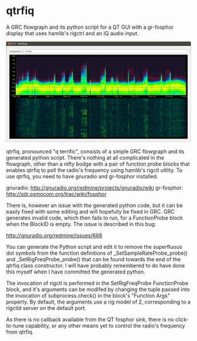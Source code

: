 qtrfiq
======

A GRC flowgraph and its python script for a QT GUI with a gr-fosphor display 
that uses hamlib's rigctrl and an IQ audio input.

![alt tag](https://github.com/g0hww/qtrfiq/blob/master/qtrfiq_20140503094737.png)

qtrfiq, pronounced "q terrific", consists of a simple GRC flowgraph and its 
generated python script.  There's nothing at all complicated in the flowgraph,
other than a nifty bodge with a pair of function probe blocks that enables
qtrfiq to poll the radio's frequency using  hamlib's rigctl utility.
To use qtrfiq, you need to have gnuradio and gr-fosphor installed.

gnuradio: http://gnuradio.org/redmine/projects/gnuradio/wiki
gr-fosphor: http://sdr.osmocom.org/trac/wiki/fosphor

There is, however an issue with the generated python code, but it can be easily 
fixed with some editing and will hopefully be fixed in GRC. GRC generates 
invalid code, which then fails to run, for a FunctionProbe block when the
BlockID is empty.  The issue is described in this bug: 

http://gnuradio.org/redmine/issues/668

You can generate the Python script and edit it to remove the superfluous dot 
symbols from the function definitions of _SetSampleRateProbe_probe() and 
_SetRigFreqProbe_probe() that can be found towards the end of the qtrfiq class 
constructor.  I will have probably remembered to do have done this myself when I
have committed the generated python.

The invocation of rigctl is performed in the SetRigFreqProbe FunctionProbe 
block, and it's arguments can be modifed by changing the tuple passed into 
the invocation of subprocess.check() in the block's "Function Args" property.
By default, the arguments use a rig model of 2, corresponding to a rigctld 
server on the default port.

As there is no callback available from the QT fosphor sink, there is no 
click-to-tune capability, or any other means yet to control the radio's
frequency from qtrfiq.
